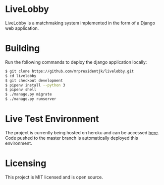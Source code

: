 # LiveLobby

LiveLobby is a matchmaking system implemented in the form of a Django web application.

# Building 
Run the following commands to deploy the django application locally:

```sh
$ git clone https://github.com/mrpresidentjk/livelobby.git
$ cd livelobby
$ git checkout development
$ pipenv install --python 3
$ pipenv shell
$ ./manage.py migrate
$ ./manage.py runserver
```

# Live Test Environment
The project is currently being hosted on heroku and can be accessed [here](https://livelobby.herokuapp.com/).
Code pushed to the master branch is automatically deployed this environment.

# Licensing
This project is MIT licensed and is open source.
